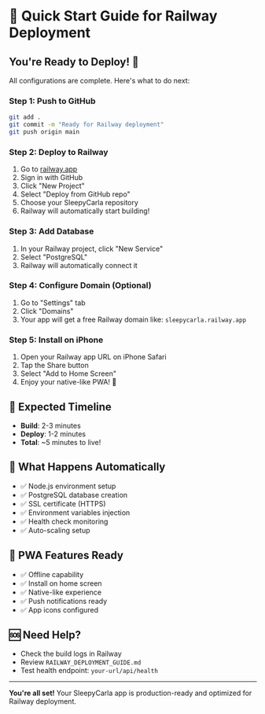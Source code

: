 # 🚀 Quick Start Guide for Railway Deployment

## You're Ready to Deploy! 🎉

All configurations are complete. Here's what to do next:

### Step 1: Push to GitHub

```bash
git add .
git commit -m "Ready for Railway deployment"
git push origin main
```

### Step 2: Deploy to Railway

1. Go to [railway.app](https://railway.app)
2. Sign in with GitHub
3. Click "New Project"
4. Select "Deploy from GitHub repo"
5. Choose your SleepyCarla repository
6. Railway will automatically start building!

### Step 3: Add Database

1. In your Railway project, click "New Service"
2. Select "PostgreSQL"
3. Railway will automatically connect it

### Step 4: Configure Domain (Optional)

1. Go to "Settings" tab
2. Click "Domains"
3. Your app will get a free Railway domain like: `sleepycarla.railway.app`

### Step 5: Install on iPhone

1. Open your Railway app URL on iPhone Safari
2. Tap the Share button
3. Select "Add to Home Screen"
4. Enjoy your native-like PWA! 📱

## 🎯 Expected Timeline

- **Build**: 2-3 minutes
- **Deploy**: 1-2 minutes
- **Total**: ~5 minutes to live!

## 🔧 What Happens Automatically

- ✅ Node.js environment setup
- ✅ PostgreSQL database creation
- ✅ SSL certificate (HTTPS)
- ✅ Environment variables injection
- ✅ Health check monitoring
- ✅ Auto-scaling setup

## 📱 PWA Features Ready

- ✅ Offline capability
- ✅ Install on home screen
- ✅ Native-like experience
- ✅ Push notifications ready
- ✅ App icons configured

## 🆘 Need Help?

- Check the build logs in Railway
- Review `RAILWAY_DEPLOYMENT_GUIDE.md`
- Test health endpoint: `your-url/api/health`

---

**You're all set!** Your SleepyCarla app is production-ready and optimized for Railway deployment.
